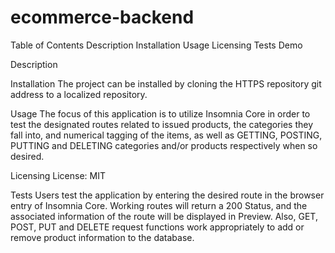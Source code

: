 # ecommerce-backend

Table of Contents
Description
Installation
Usage
Licensing
Tests
Demo


Description

Installation
The project can be installed by cloning the HTTPS repository git address to a localized repository.

Usage
The focus of this application is to utilize Insomnia Core in order to test the designated routes related to issued products, the categories they fall into, and numerical tagging of the items, as well as GETTING, POSTING, PUTTING and DELETING categories and/or products respectively when so desired.

Licensing
License: MIT

Tests
Users test the application by entering the desired route in the browser entry of Insomnia Core. Working routes will return a 200 Status, and the associated information of the route will be displayed in Preview. Also, GET, POST, PUT and DELETE request functions work appropriately to add or remove product information to the database.
